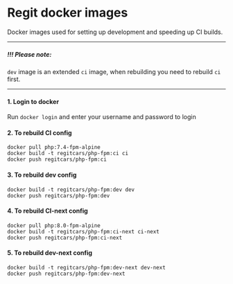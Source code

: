 Regit docker images
===================

Docker images used for setting up development and speeding up CI builds.

-----
##### !!! Please note:
`dev` image is an extended `ci` image, when rebuilding you need to rebuild `ci` first.

-----

#### 1. Login to docker
Run `docker login` and enter your username and password to login

#### 2. To rebuild CI config
```
docker pull php:7.4-fpm-alpine
docker build -t regitcars/php-fpm:ci ci
docker push regitcars/php-fpm:ci
```

#### 3. To rebuild dev config
```
docker build -t regitcars/php-fpm:dev dev
docker push regitcars/php-fpm:dev
```

#### 4. To rebuild CI-next config
```
docker pull php:8.0-fpm-alpine
docker build -t regitcars/php-fpm:ci-next ci-next
docker push regitcars/php-fpm:ci-next
```

#### 5. To rebuild dev-next config
```
docker build -t regitcars/php-fpm:dev-next dev-next
docker push regitcars/php-fpm:dev-next
```
